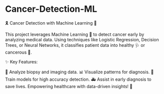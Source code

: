 # Cancer-Detection-ML
🎗️ Cancer Detection with Machine Learning 🧬

This project leverages Machine Learning 🤖 to detect cancer early by analyzing medical data. Using techniques like Logistic Regression, Decision Trees, or Neural Networks, it classifies patient data into healthy 🩺 or cancerous 🎯.

✨ Key Features:

🧪 Analyze biopsy and imaging data.
📊 Visualize patterns for diagnosis.
🧠 Train models for high accuracy detection.
🚑 Assist in early diagnosis to save lives.
Empowering healthcare with data-driven insights! 🌟
